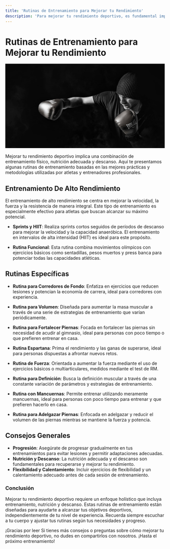 ```yaml
---
title: 'Rutinas de Entrenamiento para Mejorar tu Rendimiento'
description: 'Para mejorar tu rendimiento deportivo, es fundamental implementar rutinas de entrenamiento bien estructuradas y personalizadas a tus necesidades específicas'
---
```


# Rutinas de Entrenamiento para Mejorar tu Rendimiento

![Rutinas de Entrenamiento para Mejorar tu Rendimiento](assets/img/blogs/rutina-blog.jpg)

Mejorar tu rendimiento deportivo implica una combinación de entrenamiento físico, nutrición adecuada y descanso. Aquí te presentamos algunas rutinas de entrenamiento basadas en las mejores prácticas y metodologías utilizadas por atletas y entrenadores profesionales.

## Entrenamiento De Alto Rendimiento

El entrenamiento de alto rendimiento se centra en mejorar la velocidad, la fuerza y la resistencia de manera integral. Este tipo de entrenamiento es especialmente efectivo para atletas que buscan alcanzar su máximo potencial.

- **Sprints y HIIT**: Realiza sprints cortos seguidos de períodos de descanso para mejorar la velocidad y la capacidad anaeróbica. El entrenamiento en intervalos de alta intensidad (HIIT) es ideal para este propósito.
  
- **Rutina Funcional**: Esta rutina combina movimientos olímpicos con ejercicios básicos como sentadillas, pesos muertos y press banca para potenciar todas las capacidades atléticas.

## Rutinas Específicas

- **Rutina para Corredores de Fondo**: Enfatiza en ejercicios que reducen lesiones y potencian la economía de carrera, ideal para corredores con experiencia.

- **Rutina para Volumen**: Diseñada para aumentar la masa muscular a través de una serie de estrategias de entrenamiento que varían periódicamente.

- **Rutina para Fortalecer Piernas**: Focada en fortalecer las piernas sin necesidad de acudir al gimnasio, ideal para personas con poco tiempo o que prefieren entrenar en casa.

- **Rutina Espartana**: Prima el rendimiento y las ganas de superarse, ideal para personas dispuestas a afrontar nuevos retos.

- **Rutina de Fuerza**: Orientada a aumentar la fuerza mediante el uso de ejercicios básicos o multiarticulares, medidos mediante el test de RM.

- **Rutina para Definición**: Busca la definición muscular a través de una constante variación de parámetros y estrategias de entrenamiento.

- **Rutina con Mancuernas**: Permite entrenar utilizando meramente mancuernas, ideal para personas con poco tiempo para entrenar y que prefieren hacerlo en casa.

- **Rutina para Adelgazar Piernas**: Enfocada en adelgazar y reducir el volumen de las piernas mientras se mantiene la fuerza y potencia.

## Consejos Generales

- **Progresión**: Asegúrate de progresar gradualmente en tus entrenamientos para evitar lesiones y permitir adaptaciones adecuadas.
- **Nutrición y Descanso**: La nutrición adecuada y el descanso son fundamentales para recuperarse y mejorar tu rendimiento.
- **Flexibilidad y Calentamiento**: Incluir ejercicios de flexibilidad y un calentamiento adecuado antes de cada sesión de entrenamiento.

### Conclusión

Mejorar tu rendimiento deportivo requiere un enfoque holístico que incluya entrenamiento, nutrición y descanso. Estas rutinas de entrenamiento están diseñadas para ayudarte a alcanzar tus objetivos deportivos, independientemente de tu nivel de experiencia. Recuerda siempre escuchar a tu cuerpo y ajustar tus rutinas según tus necesidades y progreso.

¡Gracias por leer Si tienes más consejos o preguntas sobre cómo mejorar tu rendimiento deportivo, no dudes en compartirlos con nosotros. ¡Hasta el próximo entrenamiento!
